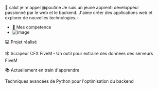 👋 salut je m'appel  @poutine Je suis un jeune apprenti développeur passionné par le web et le backend. J'aime créer des applications web et explorer de nouvelles technologies.- 
- 👀 Mes competence 
- ![image](https://github.com/user-attachments/assets/da0a072a-758c-49f8-a43c-242077a8c5c4)

💻 Projet réalisé

🕸️ Scrapeur CFX FiveM - Un outil pour extraire des données des serveurs FiveM

📚 Actuellement en train d'apprendre


Techniques avancées de Python pour l'optimisation du backend

  



<!---
M![image](https://github.com/user-attachments/assets/9c88bde3-f13d-47d8-8fe9-8cf9014b1620)


